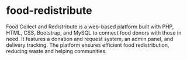 # food-redistribute
Food Collect and Redistribute is a web-based platform built with PHP, HTML, CSS, Bootstrap, and MySQL to connect food donors with those in need. It features a donation and request system, an admin panel, and delivery tracking. The platform ensures efficient food redistribution, reducing waste and helping communities. 
